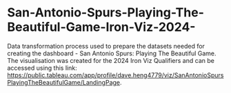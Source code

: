 # San-Antonio-Spurs-Playing-The-Beautiful-Game-Iron-Viz-2024-
Data transformation process used to prepare the datasets needed for creating the dashboard - San Antonio Spurs: Playing The Beautiful Game. The visualisation was created for the 2024 Iron Viz Qualifiers and can be accessed using this link: https://public.tableau.com/app/profile/dave.heng4779/viz/SanAntonioSpursPlayingTheBeautifulGame/LandingPage.
